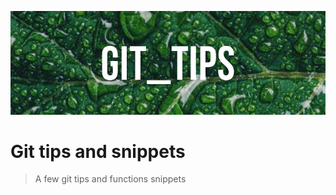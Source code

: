 ![Banner](./images/banner.png)

# Git tips and snippets

> A few git tips and functions snippets

<!-- concat-md::toc -->
